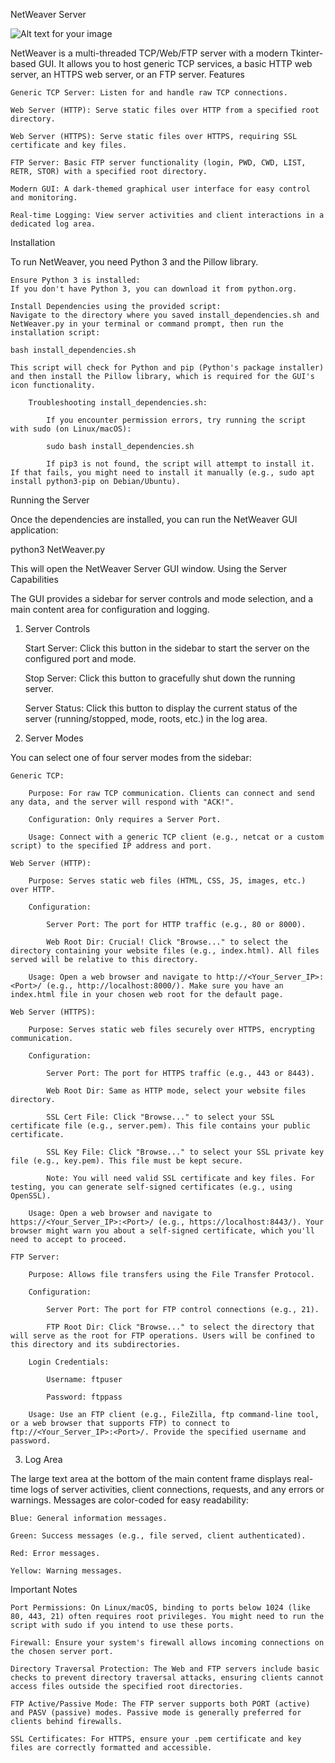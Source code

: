 NetWeaver Server

![Alt text for your image](mrblue223/NetWeaver/NetWeaver.png)

NetWeaver is a multi-threaded TCP/Web/FTP server with a modern Tkinter-based GUI. It allows you to host generic TCP services, a basic HTTP web server, an HTTPS web server, or an FTP server.
Features

    Generic TCP Server: Listen for and handle raw TCP connections.

    Web Server (HTTP): Serve static files over HTTP from a specified root directory.

    Web Server (HTTPS): Serve static files over HTTPS, requiring SSL certificate and key files.

    FTP Server: Basic FTP server functionality (login, PWD, CWD, LIST, RETR, STOR) with a specified root directory.

    Modern GUI: A dark-themed graphical user interface for easy control and monitoring.

    Real-time Logging: View server activities and client interactions in a dedicated log area.

Installation

To run NetWeaver, you need Python 3 and the Pillow library.

    Ensure Python 3 is installed:
    If you don't have Python 3, you can download it from python.org.

    Install Dependencies using the provided script:
    Navigate to the directory where you saved install_dependencies.sh and NetWeaver.py in your terminal or command prompt, then run the installation script:

    bash install_dependencies.sh

    This script will check for Python and pip (Python's package installer) and then install the Pillow library, which is required for the GUI's icon functionality.

        Troubleshooting install_dependencies.sh:

            If you encounter permission errors, try running the script with sudo (on Linux/macOS):

            sudo bash install_dependencies.sh

            If pip3 is not found, the script will attempt to install it. If that fails, you might need to install it manually (e.g., sudo apt install python3-pip on Debian/Ubuntu).

Running the Server

Once the dependencies are installed, you can run the NetWeaver GUI application:

python3 NetWeaver.py

This will open the NetWeaver Server GUI window.
Using the Server Capabilities

The GUI provides a sidebar for server controls and mode selection, and a main content area for configuration and logging.
1. Server Controls

    Start Server: Click this button in the sidebar to start the server on the configured port and mode.

    Stop Server: Click this button to gracefully shut down the running server.

    Server Status: Click this button to display the current status of the server (running/stopped, mode, roots, etc.) in the log area.

2. Server Modes

You can select one of four server modes from the sidebar:

    Generic TCP:

        Purpose: For raw TCP communication. Clients can connect and send any data, and the server will respond with "ACK!".

        Configuration: Only requires a Server Port.

        Usage: Connect with a generic TCP client (e.g., netcat or a custom script) to the specified IP address and port.

    Web Server (HTTP):

        Purpose: Serves static web files (HTML, CSS, JS, images, etc.) over HTTP.

        Configuration:

            Server Port: The port for HTTP traffic (e.g., 80 or 8000).

            Web Root Dir: Crucial! Click "Browse..." to select the directory containing your website files (e.g., index.html). All files served will be relative to this directory.

        Usage: Open a web browser and navigate to http://<Your_Server_IP>:<Port>/ (e.g., http://localhost:8000/). Make sure you have an index.html file in your chosen web root for the default page.

    Web Server (HTTPS):

        Purpose: Serves static web files securely over HTTPS, encrypting communication.

        Configuration:

            Server Port: The port for HTTPS traffic (e.g., 443 or 8443).

            Web Root Dir: Same as HTTP mode, select your website files directory.

            SSL Cert File: Click "Browse..." to select your SSL certificate file (e.g., server.pem). This file contains your public certificate.

            SSL Key File: Click "Browse..." to select your SSL private key file (e.g., key.pem). This file must be kept secure.

            Note: You will need valid SSL certificate and key files. For testing, you can generate self-signed certificates (e.g., using OpenSSL).

        Usage: Open a web browser and navigate to https://<Your_Server_IP>:<Port>/ (e.g., https://localhost:8443/). Your browser might warn you about a self-signed certificate, which you'll need to accept to proceed.

    FTP Server:

        Purpose: Allows file transfers using the File Transfer Protocol.

        Configuration:

            Server Port: The port for FTP control connections (e.g., 21).

            FTP Root Dir: Click "Browse..." to select the directory that will serve as the root for FTP operations. Users will be confined to this directory and its subdirectories.

        Login Credentials:

            Username: ftpuser

            Password: ftppass

        Usage: Use an FTP client (e.g., FileZilla, ftp command-line tool, or a web browser that supports FTP) to connect to ftp://<Your_Server_IP>:<Port>/. Provide the specified username and password.

3. Log Area

The large text area at the bottom of the main content frame displays real-time logs of server activities, client connections, requests, and any errors or warnings. Messages are color-coded for easy readability:

    Blue: General information messages.

    Green: Success messages (e.g., file served, client authenticated).

    Red: Error messages.

    Yellow: Warning messages.

Important Notes

    Port Permissions: On Linux/macOS, binding to ports below 1024 (like 80, 443, 21) often requires root privileges. You might need to run the script with sudo if you intend to use these ports.

    Firewall: Ensure your system's firewall allows incoming connections on the chosen server port.

    Directory Traversal Protection: The Web and FTP servers include basic checks to prevent directory traversal attacks, ensuring clients cannot access files outside the specified root directories.

    FTP Active/Passive Mode: The FTP server supports both PORT (active) and PASV (passive) modes. Passive mode is generally preferred for clients behind firewalls.

    SSL Certificates: For HTTPS, ensure your .pem certificate and key files are correctly formatted and accessible.
